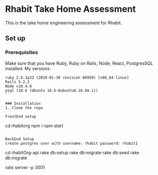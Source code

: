 # Rhabit Take Home Assessment
This is the take home engineering assessment for Rhabit. 

## Set up
### Prerequisites
Make sure that you have Ruby, Ruby on Rails, Node, React, PostgresSQL installed.
My versions:
```
ruby 2.6.1p33 (2019-01-30 revision 66950) [x86_64-linux]
Rails 5.2.2
Node v10.4.0
psql (10.6 (Ubuntu 10.6-0ubuntu0.18.04.1))
``

### Installation
1. Clone the repo

FrontEnd setup
```
cd rhabitorg
npm i
npm start
```

BackEnd Setup
create postgres user with username: rhabit password: rhabit1
```
cd rhabitOrg-api
rake db:setup
rake db:migrate
rake db:seed
rake db:migrate

rails server -p 3001
```